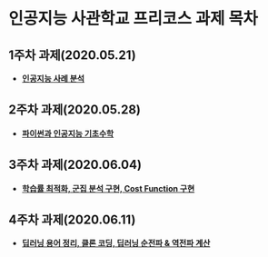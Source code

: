 # 인공지능 사관학교 프리코스 과제 목차

## 1주차 과제(2020.05.21)
- [**인공지능 사례 분석**](https://github.com/kimseonili/aischool/blob/master/1%EC%A3%BC%EC%B0%A8_%EA%B3%BC%EC%A0%9C.ipynb)
## 2주차 과제(2020.05.28)
- [**파이썬과 인공지능 기초수학**](https://github.com/kimseonili/aischool/blob/master/2%E1%84%8C%E1%85%AE%E1%84%8E%E1%85%A1_%E1%84%80%E1%85%AA%E1%84%8C%E1%85%A6.ipynb)
## 3주차 과제(2020.06.04)
- [**학습률 최적화, 군집 분석 구현, Cost Function 구현**](https://github.com/kimseonili/aischool/blob/master/3%EC%A3%BC%EC%B0%A8_%EA%B3%BC%EC%A0%9C.ipynb)
## 4주차 과제(2020.06.11)
- [**딥러닝 용어 정리, 클론 코딩, 딥러닝 순전파 & 역전파 계산**](https://github.com/kimseonili/aischool/blob/master/4%EC%A3%BC%EC%B0%A8_%EA%B3%BC%EC%A0%9C.ipynb)
